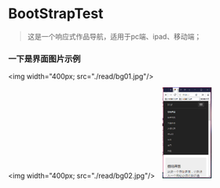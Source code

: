 # BootStrapTest

>这是一个响应式作品导航，适用于pc端、ipad、移动端；

### 一下是界面图片示例<br>

<img width="400px; src="./read/bg01.jpg"/><br>


<img width="400px; src="./read/bg02.jpg"/>  &nbsp;&nbsp; <img width="100px" src="./read/bg03.jpg" />
